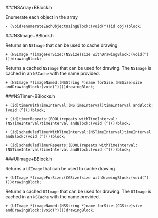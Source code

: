 ###NSArray+BBlock.h

Enumerate each object in the array

```obj-c
- (void)enumerateEachObjectUsingBlock:(void(^)(id obj))block;
```
###NSImage+BBlock.h

Returns an `NSImage` that can be used to cache drawing

```obj-c
+ (NSImage *)imageForSize:(NSSize)size withDrawingBlock:(void(^)())drawingBlock;
```
Returns a cached `NSImage` that can be used for drawing. The `NSImage` is cached in an `NSCache` with the name provided.

```obj-c
+ (NSImage *)imageNamed:(NSString *)name forSize:(NSSize)size andDrawingBlock:(void(^)())drawingBlock;
```
###NSTimer+BBlocks.h

```obj-c
+ (id)timerWithTimeInterval:(NSTimeInterval)timeInterval andBlock:(void (^)())block;
```
```obj-c
+ (id)timerRepeats:(BOOL)repeats withTimeInterval:(NSTimeInterval)timeInterval andBlock:(void (^)())block;
```
```obj-c
+ (id)scheduledTimerWithTimeInterval:(NSTimeInterval)timeInterval andBlock:(void (^)())block;
```
```obj-c
+ (id)scheduledTimerRepeats:(BOOL)repeats withTimeInterval:(NSTimeInterval)timeInterval andBlock:(void (^)())block;
```
###UIImage+BBlock.h

Returns a `UIImage` that can be used to cache drawing

```obj-c
+ (UIImage *)imageForSize:(CGSize)size withDrawingBlock:(void(^)())drawingBlock;
```
Returns a cached `UIImage` that can be used for drawing. The `UIImage` is cached in an `NSCache` with the name provided.

```obj-c
+ (UIImage *)imageNamed:(NSString *)name forSize:(CGSize)size andDrawingBlock:(void(^)())drawingBlock;
```
